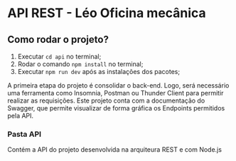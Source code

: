 # API REST - Léo Oficina mecânica

## Como rodar o projeto?

1. Executar ```cd api``` no terminal;
2. Rodar o comando ```npm install``` no terminal;
3. Executar ```npm run dev``` após as instalações dos pacotes;

A primeira etapa do projeto é consolidar o back-end. Logo, será necessário uma ferramenta como Insomnia, Postman ou Thunder Client para permitir realizar as requisições. Este projeto conta com a documentação do Swagger, que permite visualizar de forma gráfica os Endpoints permitidos pela API.

### Pasta API

Contém a API do projeto desenvolvida na arquiteura REST e com Node.js

